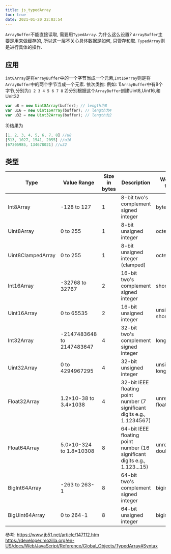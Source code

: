 ```yaml
---
title: js_typedArray
toc: true
date: 2021-01-20 22:03:54
---
```


`ArrayBuffer`不能直接读取, 需要用`TypedArray`. 
为什么这么设置? `ArrayBuffer`主要是用来做缓存的, 所以这一层不关心具体数据是如何, 只管存和取. `TypedArray`则是进行具体的操作.

## 应用
`int8Array`是将`ArrayBuffer`中的一个字节当成一个元素,`Int16Array`则是将`ArrayBuffer`中的两个字节当成一个元素. 依次类推:
例如:
1)`ArrayBuffer`中有8个字节,分别为`1 2 3 4 5 6 7 8`
2)分别根据这个`ArrayBuffer`创建Uint8,Uint16,和Unit32
```js
var u8 = new Uint8Array(buffer); // length为8  
var u16 = new Uint16Array(buffer); // length为4 
var u32 = new Uint32Array(buffer); // length为2  
```
3)结果为
```js
[1, 2, 3, 4, 5, 6, 7, 8] //u8
[513, 1027, 1541, 2055] //u16
[67305985, 134678021] //u32
```



## 类型
Type|	Value Range|	Size in bytes|	Description|	Web IDL type|	Equivalent C type|
--|--|--|--|--|--
Int8Array|	-128 to 127|	1	|8-bit two's complement signed integer	|byte	|int8_t
Uint8Array|	0 to 255|	1	|8-bit unsigned integer	|octet	|uint8_t
Uint8ClampedArray|	0 to 255|	1	|8-bit unsigned integer (clamped)	|octet	|uint8_t
Int16Array|	-32768 to 32767|	2	|16-bit two's complement signed integer	|short	|int16_t
Uint16Array|	0 to 65535|	2	|16-bit unsigned integer	|unsigned short	|uint16_t
Int32Array|	-2147483648 to 2147483647|	4	|32-bit two's complement signed integer|	long	i|nt32_t
Uint32Array|	0 to 4294967295|	4	|32-bit unsigned integer	|unsigned long	|uint32_t
Float32Array|	1.2×10-38 to 3.4×1038|	4	|32-bit IEEE floating point number (7 significant digits e.g., 1.1234567)	|unrestricted float	|float
Float64Array|	5.0×10-324 to 1.8×10308|	8	|64-bit IEEE floating point number (16 significant digits e.g., 1.123...15)	|unrestricted double	|double
BigInt64Array|	-263 to 263-1|	8	|64-bit two's complement signed integer|	bigint	|int64_t (signed long long)
BigUint64Array|	0 to 264-1|	8	|64-bit unsigned integer	|bigint|	uint64_t (unsigned long long)




参考:
https://www.jb51.net/article/147112.htm
https://developer.mozilla.org/en-US/docs/Web/JavaScript/Reference/Global_Objects/TypedArray#Syntax
